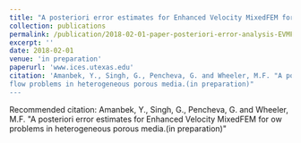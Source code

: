 ```yaml
---
title: "A posteriori error estimates for Enhanced Velocity MixedFEM for flow problems in heterogeneous porous media"
collection: publications
permalink: /publication/2018-02-01-paper-posteriori-error-analysis-EVMFEM
excerpt: ''
date: 2018-02-01
venue: 'in preparation'
paperurl: 'www.ices.utexas.edu'
citation: 'Amanbek, Y., Singh, G., Pencheva, G. and Wheeler, M.F. "A posteriori error estimates for Enhanced Velocity MixedFEM for 
flow problems in heterogeneous porous media.(in preparation)"
---
```



Recommended citation: Amanbek, Y., Singh, G., Pencheva, G. and Wheeler, M.F. "A posteriori error estimates for Enhanced Velocity MixedFEM for 
ow problems in heterogeneous porous media.(in preparation)"

